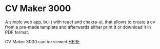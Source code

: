 # CV Maker 3000

A simple web app, built with react and chakra-ui, that allows to create a cv from a pre-made template and afterwards either print it or download it in PDF format.

CV Maker 3000 can be viewed [HERE](https://vik-c204.github.io/cv/).